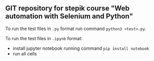 ## GIT repository for stepik course "Web automation with Selenium and Python"

To run the test files in ```.py``` format run command ```python3 <test>.py```.

To run the test files in ```.ipynb``` format:
+ install jupyter notebook running command ```pip install notebook```
+ run all cells

